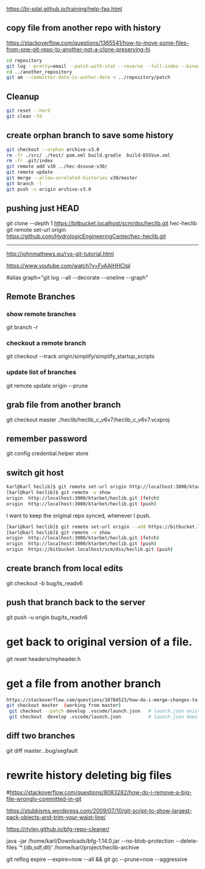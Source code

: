 https://bi-sdal.github.io/training/help-faq.html


## copy file from another repo with history
https://stackoverflow.com/questions/1365541/how-to-move-some-files-from-one-git-repo-to-another-not-a-clone-preserving-hi
```bash
cd repository
git log --pretty=email --patch-with-stat --reverse --full-index --binary -- path/to/file_or_folder > patch
cd ../another_repository
git am --committer-date-is-author-date < ../repository/patch 
```

## Cleanup
```bash
git reset --hard
git clean -fd
```


## create orphan branch to save some history 

```bash
git checkout --orphan archive-v3.0
rm -fr ./src/ ./test/ pom.xml build.gradle  build-DSSVue.xml 
rm -fr .git/index 
git remote add v30 ../hec-dssvue-v30/
git remote update
git merge --allow-unrelated-histories v30/master
git branch -l
git push -u origin archive-v3.0
```


## pushing just HEAD

git clone --depth 1 https://bitbucket.localhost/scm/dss/heclib.git   hec-heclib
git remote set-url origin  https://github.com/HydrologicEngineeringCenter/hec-heclib.git


-------

http://johnmathews.eu/rys-git-tutorial.html


https://www.youtube.com/watch?v=FyAAIHHClqI

#alias graph="git log --all --decorate --oneline --graph"


## Remote Branches

### show remote branches

git branch -r

### checkout a remote branch

git checkout --track  origin/simplify/simplify_startup_scripts

### update list of branches

git remote update origin --prune


## grab file from another branch

git checkout master ./heclib/heclib_c_v6v7/heclib_c_v6v7.vcxproj 

 
## remember password

git config credential.helper store

## switch git host

```bash
karl@karl heclib]$ git remote set-url origin http://localhost:3000/ktarbet/heclib.git
[karl@karl heclib]$ git remote -v show
origin	http://localhost:3000/ktarbet/heclib.git (fetch)
origin	http://localhost:3000/ktarbet/heclib.git (push)
```

I want to keep the original repo synced, whenever I push.

```bash
[karl@karl heclib]$ git remote set-url origin --add https://bitbucket.localhost/scm/dss/heclib.git
[karl@karl heclib]$ git remote -v show
origin	http://localhost:3000/ktarbet/heclib.git (fetch)
origin	http://localhost:3000/ktarbet/heclib.git (push)
origin	https://bitbucket.localhost/scm/dss/heclib.git (push)
```


## create branch from local edits

git checkout -b bug/ts_readv6

##  push that branch back to the server

git push -u origin bug/ts_readv6

# get back to original version of a file.
git reset headers/myheader.h

# get a file from another branch

```bash
https://stackoverflow.com/questions/10784523/how-do-i-merge-changes-to-a-single-file-rather-than-merging-commits/11593308#11593308
git checkout master  (working from master)
 git checkout --patch develop .vscode/launch.json   # launch.json exists in master
 git checkout  develop .vscode/launch.json          # launch.json does not exist in master.
```

## diff two branches

git diff master...bug/segfault


# rewrite history  deleting big files
#https://stackoverflow.com/questions/8083282/how-do-i-remove-a-big-file-wrongly-committed-in-git

https://stubbisms.wordpress.com/2009/07/10/git-script-to-show-largest-pack-objects-and-trim-your-waist-line/

https://rtyley.github.io/bfg-repo-cleaner/

java -jar /home/karl/Downloads/bfg-1.14.0.jar --no-blob-protection --delete-files '*.{db,sdf,dll}' /home/karl/project/heclib-archive

git reflog expire --expire=now --all && git gc --prune=now --aggressive


